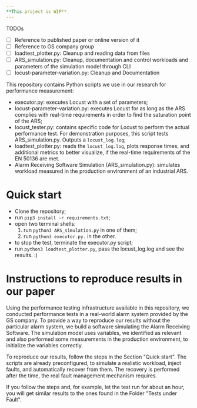 ```yaml
---
**This project is WIP**
---
```


TODOs
- [ ] Reference to published paper or online version of it
- [ ] Reference to GS company group
- [ ] loadtest_plotter.py: Cleanup and reading data from files
- [ ] ARS_simulation.py: Cleanup, documentation and control workloads 
and parameters of the simulation model through CLI
- [ ] locust-parameter-variation.py: Cleanup and Documentation

This repository contains Python scripts we use in our research for performance measurement:

* executor.py: executes Locust with a set of parameters;
* locust-parameter-variation.py: executes Locust for as long as the ARS complies with real-time requirements
in order to find the saturation point of the ARS;
* locust_tester.py: contains specific code for Locust to perform the actual performance test.
For demonstration purposes, this script tests ARS_simulation.py.
Outputs a `locust_log.log`;
* loadtest_plotter.py: reads the `locust_log.log`, plots response times, and additional metrics 
to better visualize, if the real-time requirements of the EN 50136 are met.
* Alarm Receiving Software Simulation (ARS_simulation.py): simulates workload measured 
in the production environment of an industrial ARS.

# Quick start
* Clone the repository;
* run `pip3 install -r requirements.txt`;
* open two terminal shells: 
  1) run `python3 ARS_simulation.py` in one of them;
  2) run `python3 executor.py.` in the other.
* to stop the test, terminate the executor.py script;
* run `python3 loadtest_plotter.py`, pass the locust_log.log and see the results. :)

# Instructions to reproduce results in our paper
Using the performance testing infrastructure available in this repository, 
we conducted performance tests in a real-world alarm system provided by the GS company.
To provide a way to reproduce our results without the particular alarm system,
we build a software simulating the Alarm Receiving Software.
The simulation model uses variables, we identified as relevant and also performed some measurements
in the production environment, to initialize the variables correctly.

To reproduce our results, follow the steps in the Section "Quick start". The scripts are already preconfigured,
to simulate a realistic workload, inject faults, and automatically recover from them.
The recovery is performed after the time, the real fault management mechanism requires.

If you follow the steps and, for example, let the test run for about an hour, 
you will get similar results to the ones found in the Folder "Tests under Fault".